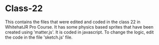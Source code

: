 # Class-22
This contains the files that were edited and coded in the class 22 in WhitehatJR Pro Course. It has some physics based sprites that have been created using 'matter.js'. It is coded in javascript. To change the logic, edit the code in the file 'sketch.js' file.

